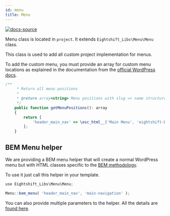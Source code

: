 ```yaml
---
id: menu
title: Menu
---
```


[![docs-source](https://img.shields.io/badge/source-eigthshift--boilerplate-red?style=for-the-badge&logo=wordpress&labelColor=2a2a2a)](https://github.com/infinum/eightshift-boilerplate/blob/v4.0.0/src/menu/class-menu.php)

Menu class is located in `project`. It extends `Eightshift_Libs\Menu\Menu` class.

This class is used to add all custom project implementation for menus.

To add the custom menu, you must provide an array for custom menu locations as explained in the documentation from the [official WordPress docs](https://developer.wordpress.org/reference/functions/register_nav_menus/).

```js
/**
	 * Return all menu positions
	 *
	 * @return array<string> Menu positions with slug => name structure.
	 */
	public function getMenuPositions(): array
	{
		return [
			'header_main_nav' => \esc_html__('Main Menu', 'eightshift-boilerplate'),
		];
	}
```

## BEM Menu helper

We are providing a BEM menu helper that will create a normal WordPress menu but with HTML classes specific to the [BEM methodology](http://getbem.com/).

To use it just call this helper in your template.

```js
use Eightshift_Libs\Menu\Menu;

Menu::bem_menu( 'header_main_nav', 'main-navigation' );
```

You can also provide multiple parameters to the helper. All the details are [found here](https://github.com/infinum/eightshift-libs/blob/404aeab50beef38f788c864d7c0312858b097e81/src/menu/class-menu.php#L69).

<div class="legacy-badge legacy-badge--v4"></div>
